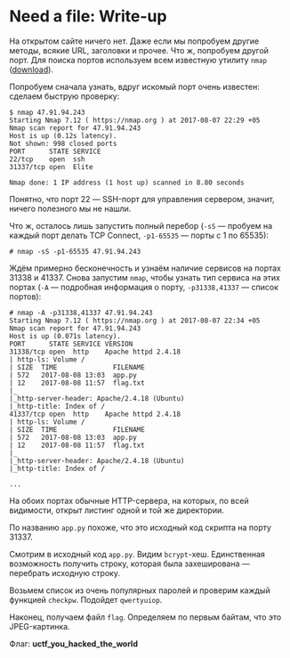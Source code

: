 # Need a file: Write-up

На открытом сайте ничего нет. Даже если мы попробуем другие методы, всякие URL,
заголовки и прочее. Что ж, попробуем другой порт. Для поиска портов используем
всем известную утилиту `nmap` ([download](https://nmap.org/download.html)).

Попробуем сначала узнать, вдруг искомый порт очень известен: сделаем быструю
проверку:

```
$ nmap 47.91.94.243
Starting Nmap 7.12 ( https://nmap.org ) at 2017-08-07 22:29 +05
Nmap scan report for 47.91.94.243
Host is up (0.12s latency).
Not shown: 998 closed ports
PORT      STATE SERVICE
22/tcp    open  ssh
31337/tcp open  Elite

Nmap done: 1 IP address (1 host up) scanned in 8.80 seconds
```

Понятно, что порт 22 — SSH-порт для управления сервером, значит, ничего полезного
мы не нашли.

Что ж, осталось лишь запустить полный перебор (`-sS` — пробуем на каждый порт
делать TCP Connect, `-p1-65535` — порты с 1 по 65535):

```
# nmap -sS -p1-65535 47.91.94.243
```

Ждём примерно бесконечность и узнаём наличие сервисов на портах 31338 и 41337.
Снова запустим `nmap`, чтобы узнать тип сервиса на этих портах (`-A` — подробная
информация о порту, `-p31338,41337` — список портов):

```
# nmap -A -p31338,41337 47.91.94.243
Starting Nmap 7.12 ( https://nmap.org ) at 2017-08-07 22:34 +05
Nmap scan report for 47.91.94.243
Host is up (0.071s latency).
PORT      STATE SERVICE VERSION
31338/tcp open  http    Apache httpd 2.4.18
| http-ls: Volume /
| SIZE  TIME              FILENAME
| 572   2017-08-08 13:03  app.py
| 12    2017-08-08 11:57  flag.txt
|_
|_http-server-header: Apache/2.4.18 (Ubuntu)
|_http-title: Index of /
41337/tcp open  http    Apache httpd 2.4.18
| http-ls: Volume /
| SIZE  TIME              FILENAME
| 572   2017-08-08 13:03  app.py
| 12    2017-08-08 11:57  flag.txt
|_
|_http-server-header: Apache/2.4.18 (Ubuntu)
|_http-title: Index of /

...
```

На обоих портах обычные HTTP-сервера, на которых, по всей видимости, открыт
листинг одной и той же директории.

По названию `app.py` похоже, что это исходный код скрипта на порту 31337.

Смотрим в исходный код `app.py`. Видим `bcrypt`-хеш. Единственная возможность
получить строку, которая была захеширована — перебрать исходную строку.

Возьмем список из очень популярных паролей и проверим каждый функцией `checkpw`.
Подойдет `qwertyuiop`.

Наконец, получаем файл `flag`. Определяем по первым байтам, что это JPEG-картинка.

Флаг: **uctf_you_hacked_the_world**
